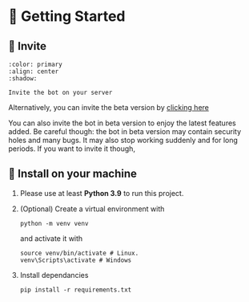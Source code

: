 # 👋 Getting Started

## 💌 Invite

```{button-link} http://utip.io/s/1yhs7W
:color: primary
:align: center
:shadow:

Invite the bot on your server
```

Alternatively, you can invite the beta version by [clicking here](https://discordapp.com/oauth2/authorize?client_id=813836349147840513&scope=bot&permissions=8)


You can also invite the bot in beta version to enjoy the latest features added. Be careful though: the bot in beta version may contain security holes and many bugs. It may also stop working suddenly and for long periods. If you want to invite it though, 

## 🔌 Install on your machine

1. Please use at least **Python 3.9** to run this project.

2. (Optional) Create a virtual environment with 
   ```
   python -m venv venv
   ```
   and activate it with
   ```
   source venv/bin/activate # Linux.
   venv\Scripts\activate # Windows
   ```

3. Install dependancies
   ```
   pip install -r requirements.txt
   ```
